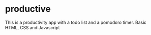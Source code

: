 # productive
This is a productivity app with a todo list and a pomodoro timer. Basic HTML, CSS and Javascript

